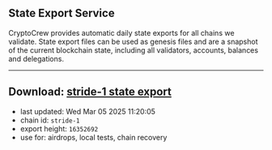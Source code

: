 ## State Export Service
CryptoCrew provides automatic daily state exports for all chains we validate. State export files can be used as genesis files and are a snapshot of the current blockchain state, including all validators, accounts, balances and delegations.

---
**Download: [stride-1 state export](https://dl-eu2.ccvalidators.com/SERVICE/stride/stride-1_export_16352692.json)**
---

- last updated: Wed Mar 05 2025 11:20:05
- chain id: `stride-1`
- export height: `16352692`
- use for: airdrops, local tests, chain recovery
